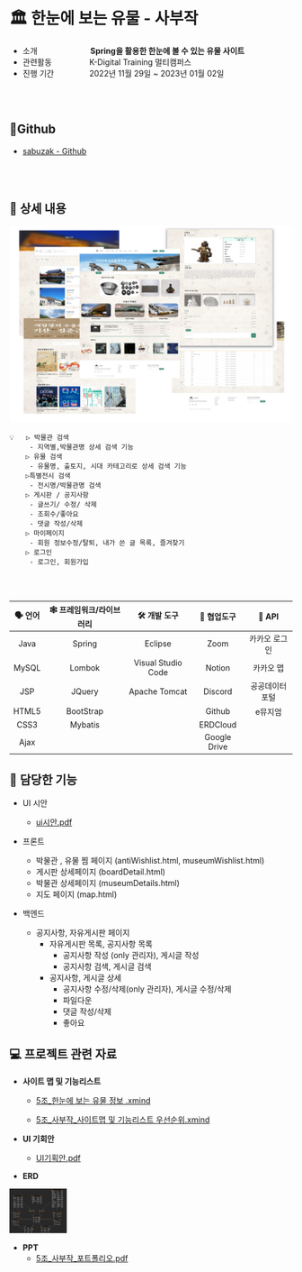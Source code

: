 # &#127963; 한눈에 보는 유물 - 사부작

- 소개&nbsp;&nbsp;&nbsp;&nbsp;&nbsp;&nbsp;&nbsp;&nbsp;&nbsp;&nbsp;&nbsp;&nbsp;&nbsp;&nbsp;&nbsp;&nbsp;&nbsp;&nbsp;&nbsp;&nbsp;&nbsp;&nbsp;&nbsp;&nbsp;**Spring을 활용한 한눈에 볼 수 있는 유물 사이트**    
- 관련활동&nbsp;&nbsp;&nbsp;&nbsp;&nbsp;&nbsp;&nbsp;&nbsp;&nbsp;&nbsp;&nbsp;&nbsp;&nbsp;&nbsp;&nbsp;&nbsp;&nbsp;K-Digital Training 멀티캠퍼스
- 진행 기간&nbsp;&nbsp;&nbsp;&nbsp;&nbsp;&nbsp;&nbsp;&nbsp;&nbsp;&nbsp;&nbsp;&nbsp;&nbsp;&nbsp;&nbsp;&nbsp;2022년 11월 29일 ~ 2023년 01월 02일

<br>
<br>



## 🔗Github

- [sabuzak - Github]( https://github.com/93backend/sabuzak.git )

<br>
<br>


## 📄 상세 내용

<img src="img/제목 없음-1.png" alt="제목 없음-1" style="zoom:67%;" />

```
💡 	▷ 박물관 검색
   	 - 지역별,박물관명 상세 검색 기능
	▷ 유물 검색
   	 - 유물명, 출토지, 시대 카테고리로 상세 검색 기능
	▷특별전시 검색
   	 - 전시명/박물관명 검색
	▷ 게시판 / 공지사항
  	 - 글쓰기/ 수정/ 삭제
   	 - 조회수/좋아요
  	 - 댓글 작성/삭제
	▷ 마이페이지
  	 - 회원 정보수정/탈퇴, 내가 쓴 글 목록, 즐겨찾기
	▷ 로그인
  	 - 로그인, 회원가입
```


<br>
<br>



| 🗣️ **언어** | 🕸️ **프레임워크/라이브러리** |  🛠️ **개발 도구**   | 🔱 **협업도구** |   📃  **API**   |
| :--------: | :-------------------------: | :----------------: | :------------: | :------------: |
|    Java    |           Spring            |      Eclipse       |      Zoom      | 카카오 로그인  |
|   MySQL    |           Lombok            | Visual Studio Code |     Notion     |   카카오 맵    |
|    JSP     |           JQuery            |   Apache Tomcat    |    Discord     | 공공데이터포털 |
|   HTML5    |          BootStrap          |                    |     Github     |    e뮤지엄     |
|    CSS3    |           Mybatis           |                    |    ERDCloud    |                |
|    Ajax    |                             |                    |  Google Drive  |                |







## 👧 담당한 기능

- UI 시안
  - [ui시안.pdf](https://s3-us-west-2.amazonaws.com/secure.notion-static.com/1c77f4df-13ad-45f7-9b16-d3c721cbe256/ui시안.pdf)

- 프론트
  - 박물관 , 유물 찜 페이지 (antiWishlist.html, museumWishlist.html)
  - 게시판 상세페이지 (boardDetail.html)
  - 박물관 상세페이지 (museumDetails.html)
  - 지도 페이지 (map.html)
- 백엔드
  - 공지사항, 자유게시판 페이지								
    - 자유게시판 목록, 공지사항 목록
      - 공지사항 작성 (only 관리자), 게시글 작성
      - 공지사항 검색, 게시글 검색
    - 공지사항, 게시글 상세
      - 공지사항 수정/삭제(only 관리자), 게시글 수정/삭제
      - 파일다운
      - 댓글 작성/삭제
      - 좋아요



## 💻 프로젝트 관련 자료

- **사이트 맵 및 기능리스트**

  - [5조_한눈에 보는 유물 정보 .xmind](https://s3-us-west-2.amazonaws.com/secure.notion-static.com/5a2cde8a-1b24-42ee-8655-af5f9295f923/5조_한눈에_보는_유물_정보_.xmind)

  - [5조_사부작_사이트맵 및 기능리스트 우선순위.xmind](https://s3-us-west-2.amazonaws.com/secure.notion-static.com/2398a353-f0b9-40d5-8131-c2c9a4625d0f/5조_사부작_사이트맵_및_기능리스트_우선순위.xmind)

- **UI 기회안**

  - [UI기획안.pdf](https://s3-us-west-2.amazonaws.com/secure.notion-static.com/a752affc-2472-4b1d-b39a-fbe46ec9ec52/UI기획안.pdf)

- **ERD**

​		<img src="img/sabuzak_erd.png" alt="sabuzak_erd" style="zoom: 10%;" /> 

- **PPT** 
  - [5조_사부작_포트폴리오.pdf](C:\Users\bangs\Desktop\5조_사부작_포트폴리오.pdf) 
